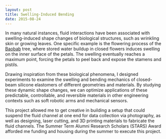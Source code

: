 ```yaml
---
layout: post
title: Swelling-Induced Bending
date: 2015-08-24
---
```

In many natural instances, fluid interactions have been associated with swelling-induced shape changes of biological structures, such as wrinkling skin or growing leaves. One specific example is the flowering process of the <a href="https://www.youtube.com/watch?v=nWasXjMsIwY">Baobab</a> tree, where stored water buildup in closed flowers induces swelling on the inner surface of the petals. The swelling eventually reaches a maximum point, forcing the petals to peel back and expose the stamens and pistils.

Drawing inspiration from these biological phenomena, I designed experiments to examine the swelling and bending mechanics of closed-beam silicone elastomers of different geometries and materials. By studying these dynamic shape changes, we can optimize applications of these predictable, controllable, and reversible materials in other engineering contexts such as soft robotic arms and mechanical sensors.

This project allowed me to get creative in building a setup that could suspend the fluid channel at one end for data collection via photography, as well as designing, laser cutting, and 3D printing materials to fabricate the fluid channels. The Summer Term Alumni Research Scholars (STARS) Award afforded me funding and housing during the summer to execute this project.
